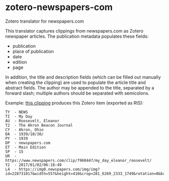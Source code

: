 # zotero-newspapers-com
Zotero translator for newspapers.com

This translator captures clippings from newspapers.com as Zotero newspaper articles. The publication metadata populates 
these fields:

- publication
- place of publication
- date
- edition
- page

In addition, the title and description fields (which can be filled out manually when creating the clipping) are used to 
populate the article title and abstract fields. The author may be appended to the title, separated by a forward slash; 
multiple authors should be separated with semicolons.

Example: [this clipping](https://www.newspapers.com/clip/7960447/my_day_eleanor_roosevelt/) produces this Zotero item (exported as RIS):

``` 
TY  - NEWS
TI  - My Day
AU  - Roosevelt, Eleanor
T2  - The Akron Beacon Journal
CY  - Akron, Ohio
DA  - 1939/10/30/
PY  - 1939
DP  - newspapers.com
ET  - Main Edition
SP  - 15
UR  - https://www.newspapers.com/clip/7960447/my_day_eleanor_roosevelt/
Y2  - 2017/01/02/06:18:49
L4  - https://img0.newspapers.com/img/img?id=228731817&width=557&height=410&crop=281_6269_2333_1749&rotation=0&brightness=0&contrast=0&invert=0&ts=1483337900&h=92988b6d9730ce3cdb952c8487f05676
```

